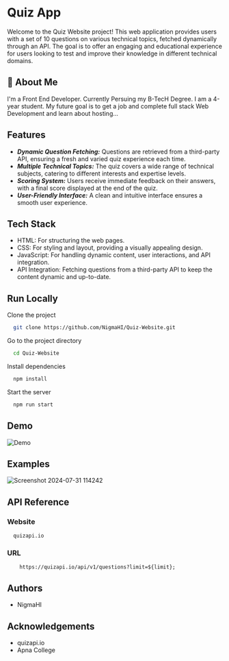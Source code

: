 
# Quiz App

Welcome to the Quiz Website project! This web application provides users with a set of 10 questions on various technical topics, fetched dynamically through an API. The goal is to offer an engaging and educational experience for users looking to test and improve their knowledge in different technical domains.


## 🚀 About Me
I'm a Front End Developer. Currently Persuing my B-TecH Degree. I am a 4-year student. My future goal is to get a job and complete full stack Web Development and learn about hosting...


## Features

- ***Dynamic Question Fetching:*** Questions are retrieved from a third-party API, ensuring a fresh and varied quiz experience each time.
- ***Multiple Technical Topics:*** The quiz covers a wide range of technical subjects, catering to different interests and expertise levels.
- ***Scoring System:*** Users receive immediate feedback on their answers, with a final score displayed at the end of the quiz.
- ***User-Friendly Interface:*** A clean and intuitive interface ensures a smooth user experience.


## Tech Stack

- HTML: For structuring the web pages.
- CSS: For styling and layout, providing a visually appealing design.
- JavaScript: For handling dynamic content, user interactions, and API integration.
- API Integration: Fetching questions from a third-party API to keep the content dynamic and up-to-date.


## Run Locally

Clone the project

```bash
  git clone https://github.com/NigmaHI/Quiz-Website.git
```

Go to the project directory

```bash
  cd Quiz-Website
```

Install dependencies

```bash
  npm install
```

Start the server

```bash
  npm run start
```


## Demo

![Demo](https://github.com/user-attachments/assets/82fc1544-e9d7-435d-aebb-bd6c9e7504ad)


## Examples

![Screenshot 2024-07-31 114242](https://github.com/user-attachments/assets/bcf4045b-43a2-47c8-9ec6-d9c8a689b9a4)


## API Reference

### Website

```http
  quizapi.io
```
### URL

```
    https://quizapi.io/api/v1/questions?limit=${limit};
```




## Authors

- NigmaHI


## Acknowledgements

 - quizapi.io
 - Apna College

